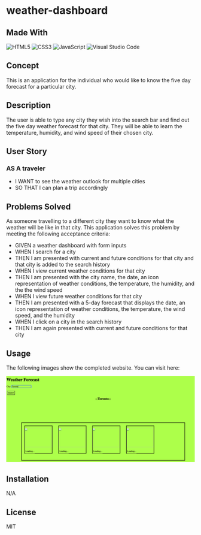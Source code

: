 # weather-dashboard


## Made With
![HTML5](https://img.shields.io/badge/html5-%23E34F26.svg?style=for-the-badge&logo=html5&logoColor=white)
![CSS3](https://img.shields.io/badge/css3-%231572B6.svg?style=for-the-badge&logo=css3&logoColor=white)
![JavaScript](https://img.shields.io/badge/javascript-%23323330.svg?style=for-the-badge&logo=javascript&logoColor=%23F7DF1E)
![Visual Studio Code](https://img.shields.io/badge/Visual%20Studio%20Code-0078d7.svg?style=for-the-badge&logo=visual-studio-code&logoColor=white)




## Concept

This is an application for the individual who would like to know the five day forecast for a particular city.

## Description
 The user is able to type any city they wish into the search bar and find out the five day weather forecast for that city. They will be able to learn the temperature, humidity, and wind speed of their chosen city.

## User Story

### AS A traveler
* I WANT to see the weather outlook for multiple cities
* SO THAT I can plan a trip accordingly

## Problems Solved
As someone travelling to a different city they want to know what the weather will be like in that city. This application solves this problem by meeting the following acceptance criteria:

* GIVEN a weather dashboard with form inputs
* WHEN I search for a city
* THEN I am presented with current and future conditions for that city and that city is added to the search history
* WHEN I view current weather conditions for that city
* THEN I am presented with the city name, the date, an icon representation of weather conditions, the temperature, the humidity, and the the wind speed
* WHEN I view future weather conditions for that city
* THEN I am presented with a 5-day forecast that displays the date, an icon representation of weather conditions, the temperature, the wind speed, and the humidity
* WHEN I click on a city in the search history
* THEN I am again presented with current and future conditions for that city




## Usage

The following images show the completed website. You can visit here: 

<img src="assets/images/homepage.png" alt="Photo of logo and begin button and instructions to play"/>




## Installation

N/A

## License

MIT